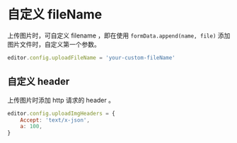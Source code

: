 # 自定义 fileName

上传图片时，可自定义 filename ，即在使用 `formData.append(name, file)` 添加图片文件时，自定义第一个参数。

```js
editor.config.uploadFileName = 'your-custom-fileName'
```

## 自定义 header

上传图片时添加 http 请求的 header 。

```js
editor.config.uploadImgHeaders = {
    Accept: 'text/x-json',
    a: 100,
}
```
